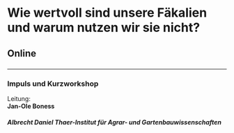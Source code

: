 # Wie wertvoll sind unsere Fäkalien und warum nutzen wir sie nicht?
## Online  
##### 
---
### Impuls und Kurzworkshop
Leitung: \
**Jan-Ole Boness**  
##### Albrecht Daniel Thaer-Institut für Agrar- und Gartenbauwissenschaften

